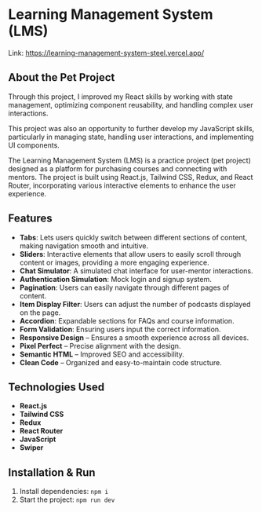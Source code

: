 # Learning Management System (LMS)
Link: https://learning-management-system-steel.vercel.app/
## About the Pet Project

Through this project, I improved my React skills by working with state management, optimizing component reusability, and handling complex user interactions.

This project was also an opportunity to further develop my JavaScript skills, particularly in managing state, handling user interactions, and implementing UI components.

The Learning Management System (LMS) is a practice project (pet project) designed as a platform for purchasing courses and connecting with mentors. The project is built using React.js, Tailwind CSS, Redux, and React Router, incorporating various interactive elements to enhance the user experience.
## Features

- **Tabs**: Lets users quickly switch between different sections of content, making navigation smooth and intuitive.
- **Sliders**: Interactive elements that allow users to easily scroll through content or images, providing a more engaging experience.
- **Chat Simulator**: A simulated chat interface for user-mentor interactions.
- **Authentication Simulation**: Mock login and signup system.
- **Pagination**: Users can easily navigate through different pages of content.
- **Item Display Filter**: Users can adjust the number of podcasts displayed on the page.
- **Accordion**: Expandable sections for FAQs and course information.
- **Form Validation**: Ensuring users input the correct information.
- **Responsive Design** – Ensures a smooth experience across all devices.
- **Pixel Perfect** – Precise alignment with the design.
- **Semantic HTML** – Improved SEO and accessibility.
- **Clean Code** –  Organized and easy-to-maintain code structure.

## Technologies Used

- **React.js**
- **Tailwind CSS**
- **Redux**
- **React Router**
- **JavaScript**
- **Swiper**

## Installation & Run

1. Install dependencies: `npm i`
2. Start the project: `npm run dev`


